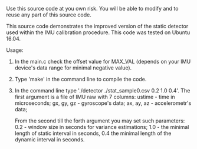 Use this source code at you own risk.
You will be able to modify and to reuse any part of this source code.

This source code demonstrates the improved version of the static detector used within the IMU calibration procedure.
This code was tested on Ubuntu 16.04.

Usage:

1) In the main.c check the offset value for MAX_VAL (depends on your IMU device's data range for minimal negative value).
2) Type 'make' in the command line to compile the code.
3) In the command line type './detector ./stat_sample0.csv 0.2 1.0 0.4'. The first argument is a file of IMU raw with 7 columns:
	ustime - time in microseconds;
	gx, gy, gz - gyroscope's data;
	ax, ay, az - accelerometr's data;
	
	From the second till the forth argument you may set such parameters: 0.2 - window size in seconds for variance estimations; 1.0 - the minimal length of static interval in seconds, 0.4 the minimal length of the dynamic interval in seconds.
